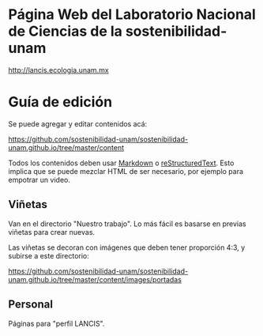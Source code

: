 # Página Web del Laboratorio Nacional de Ciencias de la sostenibilidad-unam

http://lancis.ecologia.unam.mx


# Guía de edición

Se puede agregar y editar contenidos acá:

<https://github.com/sostenibilidad-unam/sostenibilidad-unam.github.io/tree/master/content>

Todos los contenidos deben usar [Markdown](https://duckduckgo.com/?q=gu%C3%ADa+de+markdown&ia=web) o [reStructuredText](https://guia-de-restructuredtext.readthedocs.io/es/latest/ch_primeros_pasos.html). Esto implica que se puede mezclar HTML de ser necesario, por ejemplo para empotrar un video.


## Viñetas

Van en el directorio "Nuestro trabajo". Lo más fácil es basarse en previas viñetas para crear nuevas.

Las viñetas se decoran con imágenes que deben tener proporción 4:3, y subirse a este directorio:

<https://github.com/sostenibilidad-unam/sostenibilidad-unam.github.io/tree/master/content/images/portadas>

## Personal

Páginas para "perfil LANCIS".

